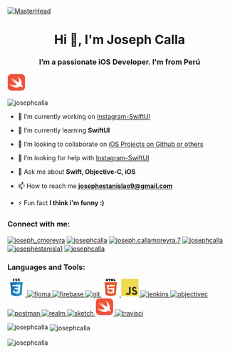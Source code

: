 
[![MasterHead](https://s3.amazonaws.com/SSL_Assets/apple/iBooks_DIS_Banner_Master_15n.png)]()
<h1 align="center">Hi 👋, I'm Joseph Calla</h1>
<h3 align="center">Iʼm a passionate iOS Developer. I'm from Perú</h3>

<img src="https://raw.githubusercontent.com/devicons/devicon/master/icons/swift/swift-original.svg" alt="swift" width="40" height="40"/>

<p align="left"> <img src="https://komarev.com/ghpvc/?username=josephcalla&label=Profile%20views&color=0e75b6&style=flat" alt="josephcalla" /> </p>

- 🔭 I’m currently working on [Instagram-SwiftUI](https://github.com/JosephCalla/Instagram-SwiftUI)

- 🌱 I’m currently learning **SwiftUI**

- 👯 I’m looking to collaborate on [iOS Projects on Github or others](github.com)

- 🤝 I’m looking for help with [Instagram-SwiftUI](https://github.com/JosephCalla/Instagram-SwiftUI)

- 💬 Ask me about **Swift, Objective-C, iOS**

- 📫 How to reach me **josephestanislao9@gmail.com**

- ⚡ Fun fact **I think i'm funny :)**

<h3 align="left">Connect with me:</h3>
<p align="left">
<a href="https://twitter.com/joseph_cmoreyra" target="blank"><img align="center" src="https://raw.githubusercontent.com/rahuldkjain/github-profile-readme-generator/master/src/images/icons/Social/twitter.svg" alt="joseph_cmoreyra" height="30" width="40" /></a>
<a href="https://linkedin.com/in/josephcalla" target="blank"><img align="center" src="https://raw.githubusercontent.com/rahuldkjain/github-profile-readme-generator/master/src/images/icons/Social/linked-in-alt.svg" alt="josephcalla" height="30" width="40" /></a>
<a href="https://fb.com/joseph.callamoreyra.7" target="blank"><img align="center" src="https://raw.githubusercontent.com/rahuldkjain/github-profile-readme-generator/master/src/images/icons/Social/facebook.svg" alt="joseph.callamoreyra.7" height="30" width="40" /></a>
<a href="https://instagram.com/josephcalla" target="blank"><img align="center" src="https://raw.githubusercontent.com/rahuldkjain/github-profile-readme-generator/master/src/images/icons/Social/instagram.svg" alt="josephcalla" height="30" width="40" /></a>
<a href="https://www.hackerrank.com/josephestanisla1" target="blank"><img align="center" src="https://raw.githubusercontent.com/rahuldkjain/github-profile-readme-generator/master/src/images/icons/Social/hackerrank.svg" alt="josephestanisla1" height="30" width="40" /></a>
<a href="https://www.leetcode.com/josephcalla" target="blank"><img align="center" src="https://raw.githubusercontent.com/rahuldkjain/github-profile-readme-generator/master/src/images/icons/Social/leet-code.svg" alt="josephcalla" height="30" width="40" /></a>
</p>

<h3 align="left">Languages and Tools:</h3>
<p align="left"> <a href="https://www.w3schools.com/css/" target="_blank" rel="noreferrer"> <img src="https://raw.githubusercontent.com/devicons/devicon/master/icons/css3/css3-original-wordmark.svg" alt="css3" width="40" height="40"/> </a> <a href="https://www.figma.com/" target="_blank" rel="noreferrer"> <img src="https://www.vectorlogo.zone/logos/figma/figma-icon.svg" alt="figma" width="40" height="40"/> </a> <a href="https://firebase.google.com/" target="_blank" rel="noreferrer"> <img src="https://www.vectorlogo.zone/logos/firebase/firebase-icon.svg" alt="firebase" width="40" height="40"/> </a> <a href="https://git-scm.com/" target="_blank" rel="noreferrer"> <img src="https://www.vectorlogo.zone/logos/git-scm/git-scm-icon.svg" alt="git" width="40" height="40"/> </a> <a href="https://www.w3.org/html/" target="_blank" rel="noreferrer"> <img src="https://raw.githubusercontent.com/devicons/devicon/master/icons/html5/html5-original-wordmark.svg" alt="html5" width="40" height="40"/> </a> <a href="https://developer.mozilla.org/en-US/docs/Web/JavaScript" target="_blank" rel="noreferrer"> <img src="https://raw.githubusercontent.com/devicons/devicon/master/icons/javascript/javascript-original.svg" alt="javascript" width="40" height="40"/> </a> <a href="https://www.jenkins.io" target="_blank" rel="noreferrer"> <img src="https://www.vectorlogo.zone/logos/jenkins/jenkins-icon.svg" alt="jenkins" width="40" height="40"/> </a> <a href="https://developer.apple.com/library/archive/documentation/Cocoa/Conceptual/ProgrammingWithObjectiveC/Introduction/Introduction.html" target="_blank" rel="noreferrer"> <img src="https://www.vectorlogo.zone/logos/apple_objectivec/apple_objectivec-icon.svg" alt="objectivec" width="40" height="40"/> </a> <a href="https://postman.com" target="_blank" rel="noreferrer"> <img src="https://www.vectorlogo.zone/logos/getpostman/getpostman-icon.svg" alt="postman" width="40" height="40"/> </a> <a href="https://realm.io/" target="_blank" rel="noreferrer"> <img src="https://raw.githubusercontent.com/bestofjs/bestofjs-webui/8665e8c267a0215f3159df28b33c365198101df5/public/logos/realm.svg" alt="realm" width="40" height="40"/> </a> <a href="https://www.sketch.com/" target="_blank" rel="noreferrer"> <img src="https://www.vectorlogo.zone/logos/sketchapp/sketchapp-icon.svg" alt="sketch" width="40" height="40"/> </a> <a href="https://developer.apple.com/swift/" target="_blank" rel="noreferrer"> <img src="https://raw.githubusercontent.com/devicons/devicon/master/icons/swift/swift-original.svg" alt="swift" width="40" height="40"/> </a> <a href="https://travis-ci.org" target="_blank" rel="noreferrer"> <img src="https://www.vectorlogo.zone/logos/travis-ci/travis-ci-icon.svg" alt="travisci" width="40" height="40"/> </a> </p>

<p><img align="left" src="https://github-readme-stats.vercel.app/api/top-langs?username=josephcalla&show_icons=true&locale=en&layout=compact" alt="josephcalla" /></p>

<p>&nbsp;<img align="center" src="https://github-readme-stats.vercel.app/api?username=josephcalla&show_icons=true&locale=en" alt="josephcalla" /></p>

<p><img align="center" src="https://github-readme-streak-stats.herokuapp.com/?user=josephcalla&" alt="josephcalla" /></p>
